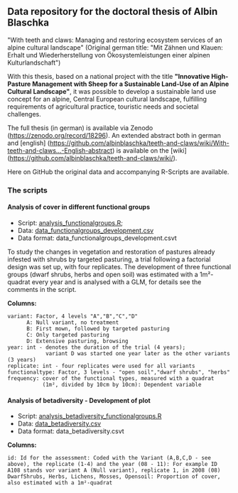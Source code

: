 ## Data repository for the doctoral thesis of Albin Blaschka
"With teeth and claws: Managing and restoring ecosystem services of an alpine cultural landscape"
(Original german title: "Mit Zähnen und Klauen: Erhalt und Wiederherstellung von Ökosystemleistungen einer alpinen
Kulturlandschaft")

With this thesis, based on a national project with the title **"Innovative High-Pasture Management with Sheep for
a Sustainable Land-Use of an Alpine Cultural Landscape"**, it was possible to develop a sustainable land use concept
for an alpine, Central European cultural landscape, fulfilling requirements of agricultural practice, touristic needs
and societal challenges.

The full thesis (in german) is available via Zenodo (https://zenodo.org/record/18296). An extended abstract both in german and
[english] (https://github.com/albinblaschka/teeth-and-claws/wiki/With-teeth-and-claws...-English-abstract) is available on the [wiki]
(https://github.com/albinblaschka/teeth-and-claws/wiki/).

Here on GitHub the original data and accompanying R-Scripts are available.


### The scripts

#### Analysis of cover in different functional groups
- Script: [analysis_functionalgroups.R](https://github.com/albinblaschka/teeth-and-claws/blob/master/analysis_functionalgroups.R);
- Data: [data_functionalgroups_development.csv](https://github.com/albinblaschka/teeth-and-claws/blob/master/data_functionalgroups_development.csv)
- Data format: data_functionalgroups_development.csvt

To study the changes in vegetation and restoration of pastures already infested with shrubs by targeted pasturing, a trial
following a factorial design was set up, with four replicates. The development of three functional groups (dwarf shrubs,
herbs and open soil) was estimated with a 1m²-quadrat every year and is analysed with a GLM, for details see the comments in the script.

**Columns:**
```
variant: Factor, 4 levels "A","B","C","D"
      A: Null variant, no treatment
      B: First mown, followed by targeted pasturing
      C: Only targeted pasturing
      D: Extensive pasturing, browsing
year: int - denotes the duration of the trial (4 years);
	        variant D was started one year later as the other variants (3 years)
replicate: int - four replicates were used for all variants
functionaltype: Factor, 3 levels - "open soil","dwarf shrubs", "herbs"
frequency: cover of the functional types, measured with a quadrat
           (1m², divided by 10cm by 10cm): Dependent variable
```

#### Analysis of betadiversity - Development of plot
- Script: [analysis_betadiversity_functionalgroups.R](https://github.com/albinblaschka/teeth-and-claws/blob/master/analysis_betadiversity_functionalgroups.R)
- Data: [data_betadiversity.csv](https://github.com/albinblaschka/teeth-and-claws/blob/master/data_betadiversity.csv)
- Data format: data_betadiversity.csvt

**Columns:**
```
id: Id for the assessment: Coded with the Variant (A,B,C,D - see above), the replicate (1-4) and the year (08 - 11): For example ID A108 stands vor variant A (Null variant), replicate 1, in 2008 (08)
DwarfShrubs, Herbs, Lichens, Mosses, Opensoil: Proportion of cover, also estimated with a 1m²-quadrat
```

